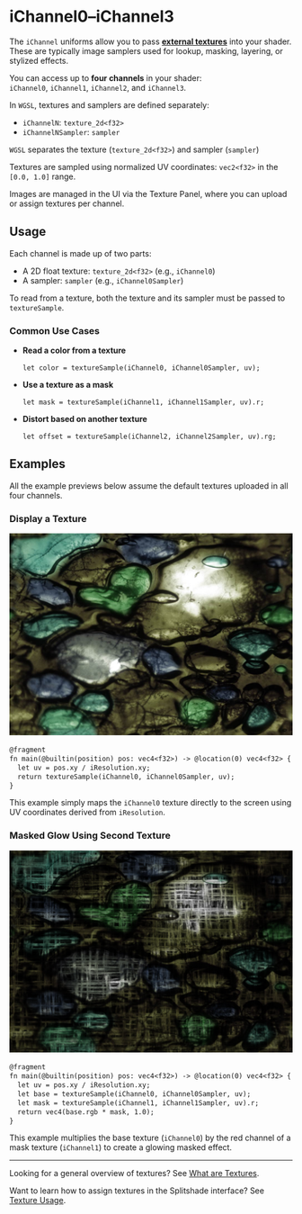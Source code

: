 # iChannel0–iChannel3

The `iChannel` uniforms allow you to pass [**external textures**](../textures/what-are.md) into your shader. These are typically image samplers used for lookup, masking, layering, or stylized effects.

You can access up to **four channels** in your shader:  
`iChannel0`, `iChannel1`, `iChannel2`, and `iChannel3`.

In `WGSL`, textures and samplers are defined separately:
- `iChannelN`: `texture_2d<f32>`
- `iChannelNSampler`: `sampler`

`WGSL` separates the texture (`texture_2d<f32>`) and sampler (`sampler`)

Textures are sampled using normalized UV coordinates: `vec2<f32>` in the `[0.0, 1.0]` range.

Images are managed in the UI via the Texture Panel, where you can upload or assign textures per channel.

## Usage

Each channel is made up of two parts:
  - A 2D float texture: `texture_2d<f32>` (e.g., `iChannel0`)
  - A sampler: `sampler` (e.g., `iChannel0Sampler`)

To read from a texture, both the texture and its sampler must be passed to `textureSample`.

### Common Use Cases

- **Read a color from a texture**
  ```wgsl:no-line-numbers
  let color = textureSample(iChannel0, iChannel0Sampler, uv);
- **Use a texture as a mask**
  ```wgsl:no-line-numbers
  let mask = textureSample(iChannel1, iChannel1Sampler, uv).r;
  ```
- **Distort based on another texture**
  ```wgsl:no-line-numbers
  let offset = textureSample(iChannel2, iChannel2Sampler, uv).rg;
  ```

## Examples
All the example previews below assume the default textures uploaded in all four channels. 
### Display a Texture
![Display Texture](/images/ichannel-display.png)
```wgsl
@fragment
fn main(@builtin(position) pos: vec4<f32>) -> @location(0) vec4<f32> {
  let uv = pos.xy / iResolution.xy;
  return textureSample(iChannel0, iChannel0Sampler, uv);
}
```
This example simply maps the `iChannel0` texture directly to the screen using UV coordinates derived from `iResolution`.

### Masked Glow Using Second Texture
![Rotating Hue](/images/ichannel-glowmask.png)
```wgsl
@fragment
fn main(@builtin(position) pos: vec4<f32>) -> @location(0) vec4<f32> {
  let uv = pos.xy / iResolution.xy;
  let base = textureSample(iChannel0, iChannel0Sampler, uv);
  let mask = textureSample(iChannel1, iChannel1Sampler, uv).r;
  return vec4(base.rgb * mask, 1.0);
}
```
This example multiplies the base texture (`iChannel0`) by the red channel of a mask texture (`iChannel1`) to create a glowing masked effect.

---

Looking for a general overview of textures? See [What are Textures](../textures/what-are.md).

Want to learn how to assign textures in the Splitshade interface? See [Texture Usage](../textures/usage.md).
